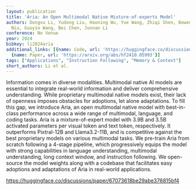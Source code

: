 ```yaml
---
layout: publication
title: 'Aria: An Open Multimodal Native Mixture-of-experts Model'
authors: Dongxu Li, Yudong Liu, Haoning Wu, Yue Wang, Zhiqi Shen, Bowen Qu, Xinyao
  Niu, Guoyin Wang, Bei Chen, Junnan Li
conference: No Venue
year: 2024
bibkey: li2024aria
additional_links: [{name: Code, url: 'https://huggingface.co/discussions/paper/67073618be29abe376815bf4'},
  {name: Paper, url: 'https://arxiv.org/abs/hf2410.05993'}]
tags: ["Applications", "Instruction Following", "Memory & Context"]
short_authors: Li et al.
---
```

Information comes in diverse modalities. Multimodal native AI models are essential to integrate real-world information and deliver comprehensive understanding. While proprietary multimodal native models exist, their lack of openness imposes obstacles for adoptions, let alone adaptations. To fill this gap, we introduce Aria, an open multimodal native model with best-in-class performance across a wide range of multimodal, language, and coding tasks. Aria is a mixture-of-expert model with 3.9B and 3.5B activated parameters per visual token and text token, respectively. It outperforms Pixtral-12B and Llama3.2-11B, and is competitive against the best proprietary models on various multimodal tasks. We pre-train Aria from scratch following a 4-stage pipeline, which progressively equips the model with strong capabilities in language understanding, multimodal understanding, long context window, and instruction following. We open-source the model weights along with a codebase that facilitates easy adoptions and adaptations of Aria in real-world applications.

https://huggingface.co/discussions/paper/67073618be29abe376815bf4